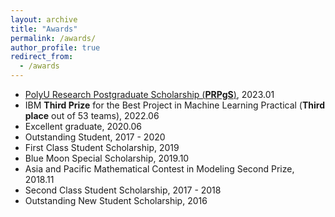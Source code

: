 ```yaml
---
layout: archive
title: "Awards"
permalink: /awards/
author_profile: true
redirect_from:
  - /awards
---
```


+ [PolyU Research Postgraduate Scholarship (**PRPgS**)](https://www.polyu.edu.hk/comp/study/research-postgraduate-programme/phd-and-mphil-in-computing/), 2023.01
+ IBM **Third Prize** for the Best Project in Machine Learning Practical (**Third place** out of 53 teams), 2022.06
+ Excellent graduate, 2020.06
+ Outstanding Student, 2017 - 2020
+ First Class Student Scholarship, 2019
+ Blue Moon Special Scholarship, 2019.10
+ Asia and Pacific Mathematical Contest in Modeling Second Prize, 2018.11
+ Second Class Student Scholarship, 2017 - 2018
+ Outstanding New Student Scholarship, 2016



